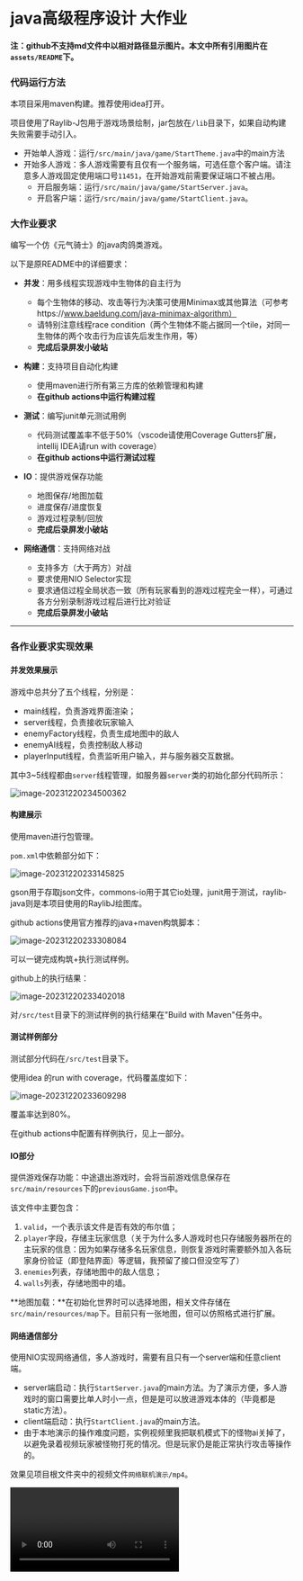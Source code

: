 # java高级程序设计 大作业

#### 注：github不支持md文件中以相对路径显示图片。本文中所有引用图片在`assets/README`下。



### 代码运行方法

本项目采用maven构建。推荐使用idea打开。

项目使用了Raylib-J包用于游戏场景绘制，jar包放在`/lib`目录下，如果自动构建失败需要手动引入。

- 开始单人游戏：运行`/src/main/java/game/StartTheme.java`中的main方法
- 开始多人游戏：多人游戏需要有且仅有一个服务端，可选任意个客户端。请注意多人游戏固定使用端口号`11451`，在开始游戏前需要保证端口不被占用。
  - 开启服务端：运行`/src/main/java/game/StartServer.java`。
  - 开启客户端：运行`/src/main/java/game/StartClient.java`。



### 大作业要求

编写一个仿《元气骑士》的java肉鸽类游戏。

以下是原README中的详细要求：

- **并发**：用多线程实现游戏中生物体的自主行为
  - 每个生物体的移动、攻击等行为决策可使用Minimax或其他算法（可参考https://www.baeldung.com/java-minimax-algorithm）
  - 请特别注意线程race condition（两个生物体不能占据同一个tile，对同一生物体的两个攻击行为应该先后发生作用，等）
  - **完成后录屏发小破站**

- **构建**：支持项目自动化构建
  - 使用maven进行所有第三方库的依赖管理和构建
  - **在github actions中运行构建过程**
- **测试**：编写junit单元测试用例
  - 代码测试覆盖率不低于50%（vscode请使用Coverage Gutters扩展，intellij IDEA请run with coverage）
  - **在github actions中运行测试过程**
- **IO**：提供游戏保存功能
  - 地图保存/地图加载
  - 进度保存/进度恢复
  - 游戏过程录制/回放
  - **完成后录屏发小破站**
- **网络通信**：支持网络对战
  - 支持多方（大于两方）对战
  - 要求使用NIO Selector实现
  - 要求通信过程全局状态一致（所有玩家看到的游戏过程完全一样），可通过各方分别录制游戏过程后进行比对验证
  - **完成后录屏发小破站**



---

### 各作业要求实现效果

#### 并发效果展示

游戏中总共分了五个线程，分别是：

- main线程，负责游戏界面渲染；
- server线程，负责接收玩家输入
- enemyFactory线程，负责生成地图中的敌人
- enemyAI线程，负责控制敌人移动
- playerInput线程，负责监听用户输入，并与服务器交互数据。

其中3~5线程都由`server`线程管理，如服务器`server`类的初始化部分代码所示：

![image-20231220234500362](\assets\README\image-20231220234500362.png)





#### 构建展示

使用maven进行包管理。

`pom.xml`中依赖部分如下：

![image-20231220233145825](\assets\README\image-20231220233145825.png)

gson用于存取json文件，commons-io用于其它io处理，junit用于测试，raylib-java则是本项目使用的RaylibJ绘图库。

github actions使用官方推荐的java+maven构筑脚本：

![image-20231220233308084](\assets\README\image-20231220233308084.png)

可以一键完成构筑+执行测试样例。

github上的执行结果：

![image-20231220233402018](D:\code\java_advanced\j05-eyja42\assets\README\image-20231220233402018.png)

对`/src/test`目录下的测试样例的执行结果在"Build with Maven"任务中。

#### 测试样例部分

测试部分代码在`/src/test`目录下。

使用idea 的run with coverage，代码覆盖度如下：

![image-20231220233609298](\assets\README\image-20231220233609298.png)

覆盖率达到80%。

在github actions中配置有样例执行，见上一部分。

#### IO部分

提供游戏保存功能：中途退出游戏时，会将当前游戏信息保存在`src/main/resources`下的`previousGame.json`中。

该文件中主要包含：

1. `valid`，一个表示该文件是否有效的布尔值；
2. `player`字段，存储主玩家信息（关于为什么多人游戏时也只存储服务器所在的主玩家的信息：因为如果存储多名玩家信息，则恢复游戏时需要额外加入各玩家身份验证（即登陆界面）等逻辑，我预留了接口但没空写了）
3. `enemies`列表，存储地图中的敌人信息；
4. `walls`列表，存储地图中的墙。

**地图加载：**在初始化世界时可以选择地图，相关文件存储在`src/main/resources/map`下。目前只有一张地图，但可以仿照格式进行扩展。

#### 网络通信部分

使用NIO实现网络通信，多人游戏时，需要有且只有一个server端和任意client端。

- server端启动：执行`StartServer.java`的main方法。为了演示方便，多人游戏时的窗口需要比单人时小一点，但是是可以放进游戏本体的（毕竟都是static方法）。
- client端启动：执行`StartClient.java`的main方法。
- 由于本地演示的操作难度问题，实例视频里我把联机模式下的怪物ai关掉了，以避免录着视频玩家被怪物打死的情况。但是玩家仍是能正常执行攻击等操作的。

效果见项目根文件夹中的视频文件`网络联机演示/mp4`。

<video src="网络联机演示.mp4"></video>





